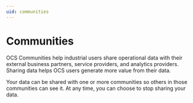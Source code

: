 ```yaml
---
uid: communities
---
```


# Communities

OCS Communities help industrial users share operational data with their external business partners, service providers, and analytics providers. Sharing data helps OCS users generate more value from their data.

Your data can be shared with one or more communities so others in those communities can see it. At any time, you can choose to stop sharing your data.
<!-- add link to sharing procedure?>

If you cannot access Communities in OCS, contact your [account manager](https://customers.osisoft.com/s/contactus "Contact Us"), who can make sure you have the necessary entitlements.

To use OCS Communities, you must be assigned to one or more [roles that grant permissions](xref:communityroles) allowing you to use and manage a community.

MORE OVERVIEW MATERIAL TO BE DEVELOPED HERE

Some random scenarios

- share data with users (such as contractors) without bringing them inside your corporate firewall
- helps prevent rogue data sharing (such as passed-around Excel spreadsheets)
- share data with customers so they can feel assured they are getting what they paid for (for example Dominion Power generation)
- share data without being onsite, necessary in a COVID world
